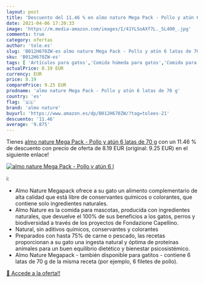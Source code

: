 ```yaml
---
layout: post
title: 'Descuento del 11.46 % en almo nature Mega Pack - Pollo y atún 6 l'
date: 2021-04-06 17:20:33
image: 'https://m.media-amazon.com/images/I/41YLSoAXf7L._SL400_.jpg'
comments: true
category: ofertas
author: 'tole.es'
slug: 'B012H670ZW-es almo nature Mega Pack - Pollo y atún 6 latas de 70 g'
sku: 'B012H670ZW-es'
tags: [ 'Artículos para gatos','Comida húmeda para gatos','Comida para gatos','Productos para mascotas','almo nature','atún', ]
actualPrice: 8.19 EUR
currency: EUR
price: 8.19
comparePrice: 9.25 EUR
prodname: 'almo nature Mega Pack - Pollo y atún 6 latas de 70 g'
country: 'es'
flag: '🇪🇸'
brand: 'almo nature'
buyurl: 'https://www.amazon.es/dp/B012H670ZW/?tag=tolees-21'
descuento: '11.46'
average: '9.875'
---
```


Tienes [almo nature Mega Pack - Pollo y atún 6 latas de 70 g](https://www.amazon.es/dp/B012H670ZW/?tag=tolees-21) con un 11.46 % de descuento con precio de oferta de 8.19 EUR (original: 9.25 EUR) en el siguiente enlace!

[![almo nature Mega Pack - Pollo y atún 6 l](https://m.media-amazon.com/images/I/41YLSoAXf7L._SL400_.jpg)](https://www.amazon.es/dp/B012H670ZW/?tag=tolees-21)

ℹ️:

- Almo Nature Megapack ofrece a su gato un alimento complementario de alta calidad que está libre de conservantes químicos o colorantes, que contiene solo ingredientes naturales.
- Almo Nature es la comida para mascotas, producida con ingredientes naturales, que devuelve el 100% de sus beneficios a los gatos, perros y biodiversidad a través de los proyectos de Fondazione Capellino.
- Natural, sin aditivos químicos, conservantes y colorantes
- Preparados con hasta 75% de carne o pescado, las recetas proporcionan a su gato una ingesta natural y óptima de proteínas animales para un buen equilibrio dietético y bienestar psicosistémico.
- Almo Nature Megapack - también disponible para gatitos - contiene 6 latas de 70 g de la misma receta (por ejemplo, 6 filetes de pollo).

[🛒 Accede a la oferta!!](https://www.amazon.es/dp/B012H670ZW/?tag=tolees-21)
